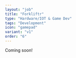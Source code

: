 ```yaml
---
layout: "job"
title: "Forkliftr"
type: "Hardware/IOT & Game Dev"
tags: "Development"
icon: "gamepad"
variant: "v1"
order: "6"
---
```


Coming soon!
